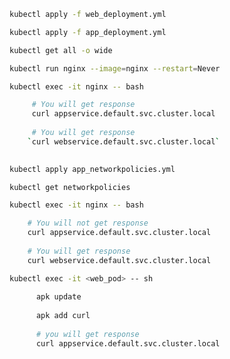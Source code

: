 ```bash
kubectl apply -f web_deployment.yml
````

````bash
kubectl apply -f app_deployment.yml
````

````bash
kubectl get all -o wide
````

````bash
kubectl run nginx --image=nginx --restart=Never
````

````bash 
kubectl exec -it nginx -- bash

     # You will get response
     curl appservice.default.svc.cluster.local
     
     # You will get response
    `curl webservice.default.svc.cluster.local` 
    
````
    
````bash
kubectl apply app_networkpolicies.yml
````

````bash
kubectl get networkpolicies
````


````bash
kubectl exec -it nginx -- bash

    # You will not get response
    curl appservice.default.svc.cluster.local
    
    # You will get response
    curl webservice.default.svc.cluster.local
````
    
````bash
kubectl exec -it <web_pod> -- sh
      
      apk update
      
      apk add curl
      
      # you will get response
      curl appservice.default.svc.cluster.local
````

